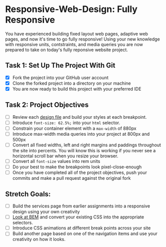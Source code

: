# Responsive-Web-Design: Fully Responsive

You have experienced building fixed layout web pages, adaptive web pages, and now it's time to go fully responsive! Using your new knowledge with responsive units, contstraints, and media queries you are now prepared to take on today's fully reponsive website project.

## Task 1: Set Up The Project With Git

- [x] Fork the project into your GitHub user account
- [x] Clone the forked project into a directory on your machine
- [x] You are now ready to build this project with your preferred IDE

## Task 2: Project Objectives

- [ ] Review each [design file](design-files) and build your styles at each breakpoint.
- [ ] Introduce `font-size: 62.5%;` into your `html` selector.
- [ ] Constrain your container element with a `max-width` of 880px
- [ ] Introduce max-width media queries into your project at 800px and 500px
- [ ] Convert all fixed widths, left and right margins and paddings throughout the site into percents. You will know this is working if you never see a horizontal scroll bar when you resize your browser.
- [ ] Convert all `font-size` values into rem units
- [ ] Do your best to make the breakpoints look pixel-close-enough
- [ ] Once you have completed all of the project objectives, push your commits and make a pull request against the original fork

## Stretch Goals:

- [ ] Build the services page from earlier assignments into a responsive design using your own creativity
- [ ] [Look at BEM](http://getbem.com/) and convert your existing CSS into the appropriate selectors.
- [ ] Introduce CSS animations at different break points across your site
- [ ] Build another page based on one of the navigation items and use your creativity on how it looks.
